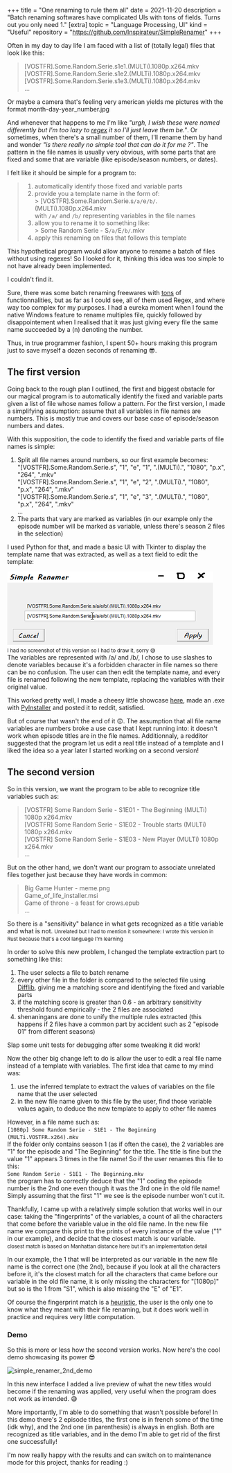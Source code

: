 +++
title = "One renaming to rule them all"
date = 2021-11-20
description = "Batch renaming softwares have complicated UIs with tons of fields. Turns out you only need 1."
[extra]
topic = "Language Processing, UI"
kind = "Useful"
repository = "https://github.com/Inspirateur/SimpleRenamer"
+++

Often in my day to day life I am faced with a list of (totally legal) files that look like this:

> [VOSTFR].Some.Random.Serie.s1e1.(MULTi).1080p.x264.mkv  
[VOSTFR].Some.Random.Serie.s1e2.(MULTi).1080p.x264.mkv  
[VOSTFR].Some.Random.Serie.s1e3.(MULTi).1080p.x264.mkv  
...  

Or maybe a camera that's feeling very american yields me pictures with the format month-day-year_number.jpg

And whenever that happens to me I'm like *"urgh, I wish these were named differently but I'm too lazy to [regex](https://en.wikipedia.org/wiki/Regular_expression) it so I'll just leave them be."*. Or sometimes, when there's a small number of them, I'll rename them by hand and wonder *"is there really no simple tool that can do it for me ?"*. The pattern in the file names is usually very obvious, with some parts that are fixed and some that are variable (like episode/season numbers, or dates). 

I felt like it should be simple for a program to:

> 1. automatically identify those fixed and variable parts
> 2. provide you a template name in the form of:  
\> [VOSTFR].Some.Random.Serie.s`/a/`e`/b/`.(MULTi).1080p.x264.mkv  
with `/a/` and `/b/` representing variables in the file names
> 3. allow you to rename it to something like:  
\> Some Random Serie - S`/a/`E`/b/`.mkv
> 4. apply this renaming on files that follows this template

This hypothetical program would allow anyone to rename a batch of files without using regexes! So I looked for it, thinking this idea was too simple to not have already been implemented.

I couldn't find it.

Sure, there was some batch renaming freewares with [tons](https://www.bulkrenameutility.co.uk/assets/img-bru/mainscr.png) of functionnalities, but as far as I could see, all of them used Regex, and where way too complex for my purposes. I had a eureka moment when I found the native Windows feature to rename multiples file, quickly followed by disappointement when I realised that it was just giving every file the same name succeeded by a (n) denoting the number. 

Thus, in true programmer fashion, I spent 50+ hours making this program just to save myself a dozen seconds of renaming 😎.

## The first version
Going back to the rough plan I outlined, the first and biggest obstacle for our magical program is to automatically identify the fixed and variable parts given a list of file whose names follow a pattern. For the first version, I made a simplifying assumption: assume that all variables in file names are numbers. This is mostly true and covers our base case of episode/season numbers and dates. 

With this supposition, the code to identify the fixed and variable parts of file names is simple:
1. Split all file names around numbers, so our first example becomes:  
"[VOSTFR].Some.Random.Serie.s", "1", "e", "1", ".(MULTi).", "1080", "p.x", "264", ".mkv"  
"[VOSTFR].Some.Random.Serie.s", "1", "e", "2", ".(MULTi).", "1080", "p.x", "264", ".mkv"  
"[VOSTFR].Some.Random.Serie.s", "1", "e", "3", ".(MULTi).", "1080", "p.x", "264", ".mkv"  
...
2. The parts that vary are marked as variables (in our example only the episode number will be marked as variable, unless there's season 2 files in the selection)

I used Python for that, and made a basic UI with Tkinter to display the template name that was extracted, as well as a text field to edit the template:

![1st simple renamer mock up](simple_renamer_1.png)  
<small>I had no screenshot of this version so I had to draw it, sorry 😅</small>  
The variables are represented with /a/ and /b/, I chose to use slashes to denote variables because it's a forbidden character in file names so there can be no confusion.
The user can then edit the template name, and every file is renamed following the new template, replacing the variables with their original value.

This worked pretty well, I made a cheesy little showcase [here](https://www.youtube.com/watch?v=ADsyiEJWdpU), made an .exe with [PyInstaller](https://pyinstaller.org/en/stable/usage.html) and posted it to reddit, satisfied.

But of course that wasn't the end of it 🙃. The assumption that all file name variables are numbers broke a use case that I kept running into: it doesn't work when episode titles are in the file names. Additionnaly, a redditor suggested that the program let us edit a real title instead of a template and I liked the idea so a year later I started working on a second version!

## The second version
So in this version, we want the program to be able to recognize title variables such as:

> [VOSTFR] Some Random Serie - S1E01 - The Beginning (MULTi) 1080p x264.mkv  
[VOSTFR] Some Random Serie - S1E02 - Trouble starts (MULTi) 1080p x264.mkv  
[VOSTFR] Some Random Serie - S1E03 - New Player (MULTi) 1080p x264.mkv  
...

But on the other hand, we don't want our program to associate unrelated files together just because they have words in common:  
> Big Game Hunter - meme.png  
Game_of_life_installer.msi  
Game of throne - a feast for crows.epub  
...

So there is a "sensitivity" balance in what gets recognized as a title variable and what is not. 
<small> Unrelated but I had to mention it somewhere: I wrote this version in Rust because that's a cool language I'm learning </small>

In order to solve this new problem, I changed the template extraction part to something like this:
1. The user selects a file to batch rename
2. every other file in the folder is compared to the selected file using [Difflib](https://github.com/DimaKudosh/difflib), giving me a matching score and identifying the fixed and variable parts
3. if the matching score is greater than 0.6 - an arbitrary sensitivity threshold found empirically - the 2 files are associated
4. shenaningans are done to unify the multiple rules extracted (this happens if 2 files have a common part by accident such as 2 "episode 01" from different seasons)

Slap some unit tests for debugging after some tweaking it did work!

Now the other big change left to do is allow the user to edit a real file name instead of a template with variables. The first idea that came to my mind was: 
1. use the inferred template to extract the values of variables on the file name that the user selected
2. in the new file name given to this file by the user, find those variable values again, to deduce the new template to apply to other file names

However, in a file name such as:  
`[1080p] Some Random Serie - S1E1 - The Beginning (MULTi.VOSTFR.x264).mkv`  
If the folder only contains season 1 (as if often the case), the 2 variables are "1" for the episode and "The Beginning" for the title. The title is fine but the value "1" appears 3 times in the file name! So if the user renames this file to this:  
`Some Random Serie - S1E1 - The Beginning.mkv`  
the program has to correctly deduce that the "1" coding the episode number is the 2nd one even though it was the 3rd one in the old file name! Simply assuming that the first "1" we see is the episode number won't cut it.

Thankfully, I came up with a relatively simple solution that works well in our case: taking the "fingerprints" of the variables, a count of all the characters that come before the variable value in the old file name. In the new file name we compare this print to the prints of every instance of the value ("1" in our example), and decide that the closest match is our variable.  
<small> closest match is based on Manhattan distance here but it's an implementation detail </small>  

In our example, the 1 that will be interpreted as our variable in the new file name is the correct one (the 2nd), because if you look at all the characters before it, it's the closest match for all the characters that came before our variable in the old file name, it is only missing the characters for "[1080p]" but so is the 1 from "S1", which is also missing the "E" of "E1".

Of course the fingerprint match is a [heuristic](https://en.wikipedia.org/wiki/Heuristic), the user is the only one to know what they meant with their file renaming, but it does work well in practice and requires very little computation.

### Demo
So this is more or less how the second version works. Now here's the cool demo showcasing its power 😎

![simple_renamer_2nd_demo](batch_renamer_demo.gif)

In this new interface I added a live preview of what the new titles would become if the renaming was applied, very useful when the program does not work as intended. 😅

More importantly, I'm able to do something that wasn't possible before! In this demo there's 2 episode titles, the first one is in french some of the time (idk why), and the 2nd one (in parenthesis) is always in english. Both are recognized as title variables, and in the demo I'm able to get rid of the first one successfully!

I'm now really happy with the results and can switch on to maintenance mode for this project, thanks for reading :)